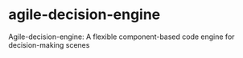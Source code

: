 # agile-decision-engine
Agile-decision-engine: A flexible component-based code engine for decision-making scenes
